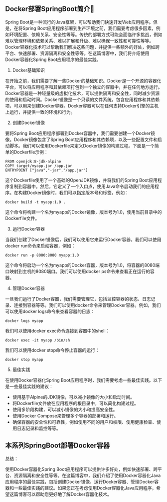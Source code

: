 ## Docker部署SpringBoot简介🎨

Spring Boot是一种流行的Java框架，可以帮助我们快速开发Web应用程序。但是，在将Spring Boot应用程序部署到生产环境之前，我们需要考虑很多因素，例如环境配置、依赖关系、安全性等等。传统的部署方式可能会面临许多挑战，例如难以管理环境和依赖关系、难以扩展和升级、难以确保一致性和可靠性等等。Docker容器化技术可以帮助我们解决这些问题，并提供一些额外的好处，例如跨平台、快速部署、资源隔离和安全性等等。在这篇博客中，我们将介绍使用Docker容器化Spring Boot应用程序的最佳实践。

1. Docker基础知识

在开始之前，我们需要了解一些Docker的基础知识。Docker是一个开源的容器化平台，可以将应用程序和其依赖项打包到一个独立的容器中，并在任何地方运行。Docker容器是一种轻量级的虚拟化技术，可以提供隔离和安全性，同时减少资源的使用和启动时间。Docker镜像是一个只读的文件系统，包含应用程序和其依赖项，可以用来创建Docker容器。Docker容器可以在任何支持Docker引擎的主机上运行，并提供一致的环境和行为。

2. 创建Docker镜像

要将Spring Boot应用程序部署到Docker容器中，我们需要创建一个Docker镜像。Docker镜像包含了Spring Boot应用程序和其依赖项，以及一些配置文件和启动脚本。我们可以使用Dockerfile来定义Docker镜像的构建过程。下面是一个简单的Dockerfile示例：

```
FROM openjdk:8-jdk-alpine
COPY target/myapp.jar /app.jar
ENTRYPOINT ["java","-jar","/app.jar"]
```

这个Dockerfile使用了一个基础的OpenJDK镜像，并将我们的Spring Boot应用程序复制到容器中。然后，它定义了一个入口点，使用Java命令启动我们的应用程序。在构建Docker镜像时，我们可以指定版本号和标签，例如：

```
docker build -t myapp:1.0 .
```

这个命令将构建一个名为myapp的Docker镜像，版本号为1.0，使用当前目录中的Dockerfile文件。

3. 运行Docker容器

当我们创建了Docker镜像后，我们可以使用它来运行Docker容器。我们可以使用docker run命令来启动容器，例如：

```
docker run -p 8080:8080 myapp:1.0
```

这个命令将启动一个名为myapp的Docker容器，版本号为1.0，将容器的8080端口映射到主机的8080端口。我们可以使用docker ps命令来查看正在运行的容器。

4. 管理Docker容器

一旦我们运行了Docker容器，我们需要管理它，包括监控容器的状态、日志记录、连接到容器等等。我们可以使用docker命令来管理Docker容器。例如，我们可以使用docker logs命令来查看容器的日志：

```
docker logs myapp
```

我们可以使用docker exec命令连接到容器中的shell：

```
docker exec -it myapp /bin/sh
```

我们可以使用docker stop命令停止容器的运行：

```
docker stop myapp
```

5. 最佳实践

在使用Docker容器化Spring Boot应用程序时，我们需要考虑一些最佳实践。以下是一些最佳实践的建议：

- 使用基于Alpine的JDK镜像，可以减小镜像的大小和启动时间。
- 将Dockerfile文件放在应用程序的根目录中，可以简化构建过程。
- 使用多阶段构建，可以减小镜像的大小和提高安全性。
- 使用Docker Compose来管理多个容器的部署和运行。
- 确保容器的安全性和可靠性，例如使用不同的用户和权限、使用健康检查、使用日志记录和监控等等。

## 本系列SpringBoot部署Docker容器



总结：

使用Docker容器化Spring Boot应用程序可以提供许多好处，例如快速部署、跨平台、资源隔离和安全性等等。在这篇博客中，我们介绍了使用Docker容器化Java应用程序的最佳实践，包括创建Docker镜像、运行Docker容器、管理Docker容器和一些最佳实践的建议。如果您正在考虑使用Docker容器化Java应用程序，希望这篇博客可以帮助您更好地了解Docker容器化技术。